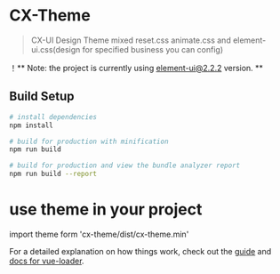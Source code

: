 # CX-Theme
> CX-UI Design Theme
> mixed reset.css animate.css and element-ui.css(design for specified business you can config) <br>

！** Note: the project is currently using element-ui@2.2.2 version. **

## Build Setup

``` bash
# install dependencies
npm install

# build for production with minification
npm run build

# build for production and view the bundle analyzer report
npm run build --report
```
# use theme in your project
import theme form 'cx-theme/dist/cx-theme.min'


For a detailed explanation on how things work, check out the [guide](http://vuejs-templates.github.io/webpack/) and [docs for vue-loader](http://vuejs.github.io/vue-loader).
